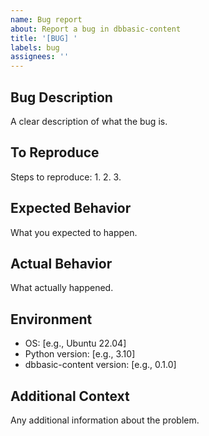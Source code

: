 ```yaml
---
name: Bug report
about: Report a bug in dbbasic-content
title: '[BUG] '
labels: bug
assignees: ''
---
```


## Bug Description
A clear description of what the bug is.

## To Reproduce
Steps to reproduce:
1.
2.
3.

## Expected Behavior
What you expected to happen.

## Actual Behavior
What actually happened.

## Environment
- OS: [e.g., Ubuntu 22.04]
- Python version: [e.g., 3.10]
- dbbasic-content version: [e.g., 0.1.0]

## Additional Context
Any additional information about the problem.
